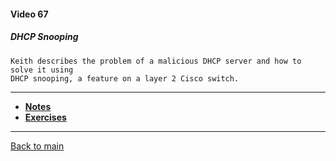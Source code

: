 #### Video 67

##### DHCP Snooping

```
Keith describes the problem of a malicious DHCP server and how to solve it using
DHCP snooping, a feature on a layer 2 Cisco switch.
```

---

- **[Notes](notes.md)**
- **[Exercises](exercises.md)**

---

[Back to main](https://github.com/rot0xd/CBTNuggets/blob/master/CEHv9/README.md)

